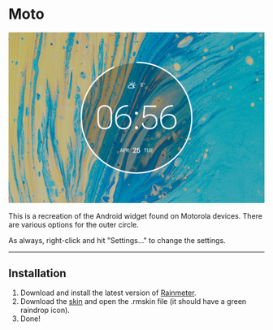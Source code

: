# Moto

![](moto.jpg)

This is a recreation of the Android widget found on Motorola devices. There are various options for the outer circle.

As always, right-click and hit "Settings..." to change the settings.

----

## Installation

1. Download and install the latest version of [Rainmeter](https://www.rainmeter.net/).  
2. Download the [skin](https://github.com/adriaanjelle/moto/releases/latest) and open the .rmskin file (it should have a green raindrop icon).  
3. Done!

